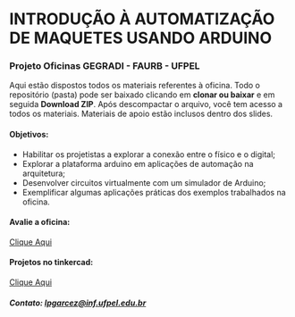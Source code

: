 # INTRODUÇÃO À AUTOMATIZAÇÃO DE MAQUETES USANDO ARDUINO
### Projeto Oficinas GEGRADI - FAURB - UFPEL

Aqui estão dispostos todos os materiais referentes à oficina. Todo o repositório (pasta) pode ser baixado clicando em **clonar ou baixar** e em seguida **Download ZIP**. Após descompactar o arquivo, você tem acesso a todos os materiais. Materiais de apoio estão inclusos dentro dos slides.

#### Objetivos:
* Habilitar os projetistas a explorar a conexão entre o físico e o digital;
* Explorar a plataforma arduino em aplicações de automação na arquitetura;
* Desenvolver circuitos virtualmente com um simulador de Arduino;
* Exemplificar algumas aplicações práticas dos exemplos trabalhados na oficina.

#### Avalie a oficina:
[Clique Aqui](https://docs.google.com/forms/d/e/1FAIpQLScYp2SwS9gSEpAN3QyzDVDtbjIMjgpwcdme4Tk-8DOrlpT45w/viewform)

#### Projetos no tinkercad:
[Clique Aqui](https://www.tinkercad.com/users/5QDlyI1sotU-leticia-garcez?category=circuits&sort=likes&view_mode=default)

##### Contato: lpgarcez@inf.ufpel.edu.br
